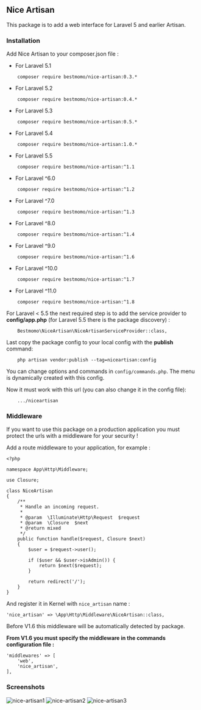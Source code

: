 ## Nice Artisan ##

This package is to add a web interface for Laravel 5 and earlier Artisan.


### Installation ###

Add Nice Artisan to your composer.json file :

- For Laravel 5.1
```
    composer require bestmomo/nice-artisan:0.3.*
```
- For Laravel 5.2
```
    composer require bestmomo/nice-artisan:0.4.*
```
- For Laravel 5.3
```
    composer require bestmomo/nice-artisan:0.5.*
```
- For Laravel 5.4
```
    composer require bestmomo/nice-artisan:1.0.*
```
- For Laravel 5.5
```
    composer require bestmomo/nice-artisan:^1.1
```
- For Laravel ^6.0
```
    composer require bestmomo/nice-artisan:^1.2
```
- For Laravel ^7.0
```
    composer require bestmomo/nice-artisan:^1.3
```
- For Laravel ^8.0
```
    composer require bestmomo/nice-artisan:^1.4
```
- For Laravel ^9.0
```
    composer require bestmomo/nice-artisan:^1.6
```
- For Laravel ^10.0
```
    composer require bestmomo/nice-artisan:^1.7
```
- For Laravel ^11.0
```
    composer require bestmomo/nice-artisan:^1.8
```

For Laravel < 5.5 the next required step is to add the service provider to **config/app.php** (for Laravel 5.5 there is the package discovery) :
```
    Bestmomo\NiceArtisan\NiceArtisanServiceProvider::class,
```

Last copy the package config to your local config with the **publish** command:
```
    php artisan vendor:publish --tag=niceartisan:config
```

You can change options and commands in `config/commands.php`. The menu is dynamically created with this config.

Now it must work with this url (you can also change it in the config file):
```
    .../niceartisan
```

### Middleware ###

If you want to use this package on a production application you must protect the urls with a middleware for your security !

Add a route middleware to your application, for example :
```
<?php

namespace App\Http\Middleware;

use Closure;

class NiceArtisan
{
    /**
     * Handle an incoming request.
     *
     * @param  \Illuminate\Http\Request  $request
     * @param  \Closure  $next
     * @return mixed
     */
    public function handle($request, Closure $next)
    {
        $user = $request->user();

        if ($user && $user->isAdmin()) {
            return $next($request);
        }

        return redirect('/');
    }
}
```

And register it in Kernel with `nice_artisan` name :

```
'nice_artisan' => \App\Http\Middleware\NiceArtisan::class,
```

Before V1.6 this middleware will be automatically detected by package.

**From V1.6 you must specify the middleware in the **commands** configuration file :**

```
'middlewares' => [
    'web',
    'nice_artisan',
],
```

### Screenshots ###

![nice-artisan1](https://cloud.githubusercontent.com/assets/2959682/11610549/a9a3055c-9ba6-11e5-936b-f1d3830baf62.jpg)
![nice-artisan2](https://cloud.githubusercontent.com/assets/2959682/11610548/a9a308e0-9ba6-11e5-9cee-94d7cc373024.jpg)
![nice-artisan3](https://cloud.githubusercontent.com/assets/2959682/11610547/a9a00942-9ba6-11e5-88b6-9c30f25f220f.jpg)

